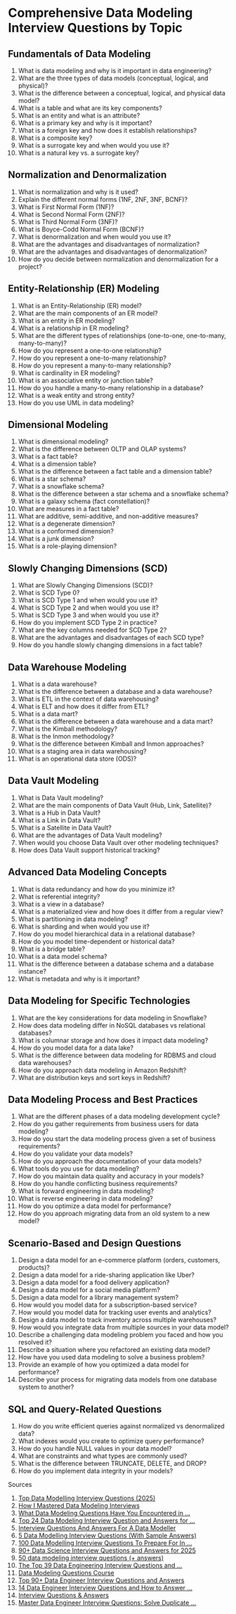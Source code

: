 # Comprehensive Data Modeling Interview Questions by Topic

## Fundamentals of Data Modeling

1. What is data modeling and why is it important in data engineering?
2. What are the three types of data models (conceptual, logical, and physical)?
3. What is the difference between a conceptual, logical, and physical data model?
4. What is a table and what are its key components?
5. What is an entity and what is an attribute?
6. What is a primary key and why is it important?
7. What is a foreign key and how does it establish relationships?
8. What is a composite key?
9. What is a surrogate key and when would you use it?
10. What is a natural key vs. a surrogate key?

## Normalization and Denormalization

1. What is normalization and why is it used?
2. Explain the different normal forms (1NF, 2NF, 3NF, BCNF)?
3. What is First Normal Form (1NF)?
4. What is Second Normal Form (2NF)?
5. What is Third Normal Form (3NF)?
6. What is Boyce-Codd Normal Form (BCNF)?
7. What is denormalization and when would you use it?
8. What are the advantages and disadvantages of normalization?
9. What are the advantages and disadvantages of denormalization?
10. How do you decide between normalization and denormalization for a project?

## Entity-Relationship (ER) Modeling

1. What is an Entity-Relationship (ER) model?
2. What are the main components of an ER model?
3. What is an entity in ER modeling?
4. What is a relationship in ER modeling?
5. What are the different types of relationships (one-to-one, one-to-many, many-to-many)?
6. How do you represent a one-to-one relationship?
7. How do you represent a one-to-many relationship?
8. How do you represent a many-to-many relationship?
9. What is cardinality in ER modeling?
10. What is an associative entity or junction table?
11. How do you handle a many-to-many relationship in a database?
12. What is a weak entity and strong entity?
13. How do you use UML in data modeling?

## Dimensional Modeling

1. What is dimensional modeling?
2. What is the difference between OLTP and OLAP systems?
3. What is a fact table?
4. What is a dimension table?
5. What is the difference between a fact table and a dimension table?
6. What is a star schema?
7. What is a snowflake schema?
8. What is the difference between a star schema and a snowflake schema?
9. What is a galaxy schema (fact constellation)?
10. What are measures in a fact table?
11. What are additive, semi-additive, and non-additive measures?
12. What is a degenerate dimension?
13. What is a conformed dimension?
14. What is a junk dimension?
15. What is a role-playing dimension?

## Slowly Changing Dimensions (SCD)

1. What are Slowly Changing Dimensions (SCD)?
2. What is SCD Type 0?
3. What is SCD Type 1 and when would you use it?
4. What is SCD Type 2 and when would you use it?
5. What is SCD Type 3 and when would you use it?
6. How do you implement SCD Type 2 in practice?
7. What are the key columns needed for SCD Type 2?
8. What are the advantages and disadvantages of each SCD type?
9. How do you handle slowly changing dimensions in a fact table?

## Data Warehouse Modeling

1. What is a data warehouse?
2. What is the difference between a database and a data warehouse?
3. What is ETL in the context of data warehousing?
4. What is ELT and how does it differ from ETL?
5. What is a data mart?
6. What is the difference between a data warehouse and a data mart?
7. What is the Kimball methodology?
8. What is the Inmon methodology?
9. What is the difference between Kimball and Inmon approaches?
10. What is a staging area in data warehousing?
11. What is an operational data store (ODS)?

## Data Vault Modeling

1. What is Data Vault modeling?
2. What are the main components of Data Vault (Hub, Link, Satellite)?
3. What is a Hub in Data Vault?
4. What is a Link in Data Vault?
5. What is a Satellite in Data Vault?
6. What are the advantages of Data Vault modeling?
7. When would you choose Data Vault over other modeling techniques?
8. How does Data Vault support historical tracking?

## Advanced Data Modeling Concepts

1. What is data redundancy and how do you minimize it?
2. What is referential integrity?
3. What is a view in a database?
4. What is a materialized view and how does it differ from a regular view?
5. What is partitioning in data modeling?
6. What is sharding and when would you use it?
7. How do you model hierarchical data in a relational database?
8. How do you model time-dependent or historical data?
9. What is a bridge table?
10. What is a data model schema?
11. What is the difference between a database schema and a database instance?
12. What is metadata and why is it important?

## Data Modeling for Specific Technologies

1. What are the key considerations for data modeling in Snowflake?
2. How does data modeling differ in NoSQL databases vs relational databases?
3. What is columnar storage and how does it impact data modeling?
4. How do you model data for a data lake?
5. What is the difference between data modeling for RDBMS and cloud data warehouses?
6. How do you approach data modeling in Amazon Redshift?
7. What are distribution keys and sort keys in Redshift?

## Data Modeling Process and Best Practices

1. What are the different phases of a data modeling development cycle?
2. How do you gather requirements from business users for data modeling?
3. How do you start the data modeling process given a set of business requirements?
4. How do you validate your data models?
5. How do you approach the documentation of your data models?
6. What tools do you use for data modeling?
7. How do you maintain data quality and accuracy in your models?
8. How do you handle conflicting business requirements?
9. What is forward engineering in data modeling?
10. What is reverse engineering in data modeling?
11. How do you optimize a data model for performance?
12. How do you approach migrating data from an old system to a new model?

## Scenario-Based and Design Questions

1. Design a data model for an e-commerce platform (orders, customers, products)?
2. Design a data model for a ride-sharing application like Uber?
3. Design a data model for a food delivery application?
4. Design a data model for a social media platform?
5. Design a data model for a library management system?
6. How would you model data for a subscription-based service?
7. How would you model data for tracking user events and analytics?
8. Design a data model to track inventory across multiple warehouses?
9. How would you integrate data from multiple sources in your data model?
10. Describe a challenging data modeling problem you faced and how you resolved it?
11. Describe a situation where you refactored an existing data model?
12. How have you used data modeling to solve a business problem?
13. Provide an example of how you optimized a data model for performance?
14. Describe your process for migrating data models from one database system to another?

## SQL and Query-Related Questions

1. How do you write efficient queries against normalized vs denormalized data?
2. What indexes would you create to optimize query performance?
3. How do you handle NULL values in your data model?
4. What are constraints and what types are commonly used?
5. What is the difference between TRUNCATE, DELETE, and DROP?
6. How do you implement data integrity in your models?

Sources
1. [Top Data Modelling Interview Questions (2025)](https://www.interviewbit.com/data-modelling-interview-questions/)
2. [How I Mastered Data Modeling Interviews](https://www.youtube.com/watch?v=IUK0PmQDrqM)
3. [What Data Modeling Questions Have You Encountered in ...](https://www.reddit.com/r/dataengineering/comments/1ivgg7f/what_data_modeling_questions_have_you_encountered/)
4. [Top 24 Data Modeling Interview Question and Answers for ...](https://www.simplilearn.com/data-modeling-interview-question-and-answers-article)
5. [Interview Questions And Answers For A Data Modeller](https://in.indeed.com/career-advice/interviewing/data-modeller-interview-questions)
6. [5 Data Modelling Interview Questions (With Sample Answers)](https://in.indeed.com/career-advice/interviewing/data-modeling-interview-questions)
7. [100 Data Modelling Interview Questions To Prepare For In ...](https://www.projectpro.io/article/data-modeling-interview-questions-and-answers/597)
8. [90+ Data Science Interview Questions and Answers for 2025](https://www.simplilearn.com/tutorials/data-science-tutorial/data-science-interview-questions)
9. [50 data modeling interview questions (+ answers)](https://www.testgorilla.com/blog/data-modeling-interview-questions/)
10. [The Top 39 Data Engineering Interview Questions and ...](https://www.datacamp.com/blog/top-21-data-engineering-interview-questions-and-answers)
11. [Data Modeling Questions Course](https://www.tryexponent.com/courses/data-modeling-interviews)
12. [Top 90+ Data Engineer Interview Questions and Answers](https://www.netcomlearning.com/blog/data-engineer-interview-questions)
13. [14 Data Engineer Interview Questions and How to Answer ...](https://www.coursera.org/in/articles/data-engineer-interview-questions)
14. [Interview Questions & Answers](https://www.ctanujit.org/uploads/2/5/3/9/25393293/data_engineering_interviews.pdf)
15. [Master Data Engineer Interview Questions: Solve Duplicate ...](https://www.youtube.com/watch?v=YyJEIRqhx.)